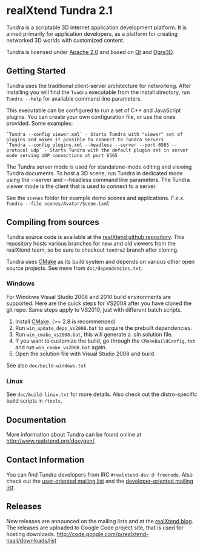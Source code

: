 realXtend Tundra 2.1
====================

Tundra is a scriptable 3D internet application development platform. It is aimed primarily for application developers, as a platform for creating networked 3D worlds with customized content.

Tundra is licensed under [Apache 2.0] and based on [Qt] and [Ogre3D].

Getting Started
---------------

Tundra uses the traditional client-server architecture for networking. After installing you will find the `Tundra` executable from the install directory, run `Tundra --help` for available command line parameters.

This executable can be configured to run a set of C++ and JavaScript plugins. You can create your own configuration file, or use the ones provided. Some examples:

    `Tundra --config viewer.xml` - Starts Tundra with "viewer" set of plugins and makes it possible to connect to Tundra servers
    `Tundra --config plugins.xml --headless --server --port 6565 --protocol udp` - Starts Tundra with the default plugin set in server mode serving UDP connections at port 6565

The Tundra server mode is used for standalone-mode editing and viewing Tundra documents. To host a 3D scene, run Tundra in dedicated mode using the --server and --headless command line parameters. The Tundra viewer mode is the client that is used to connect to a server.

See the `scenes` folder for example demo scenes and applications. F.e.x. `Tundra --file scenes/Avatar/Scene.txml`

Compiling from sources
----------------------

Tundra source code is available at the [realXtend github repository]. This repository hosts various branches for new and old viewers from the realXtend team, so be sure to checkout `tundra2` branch after cloning.

Tundra uses [CMake] as its build system and depends on various other open source projects. See more from `doc/dependencies.txt`.

### Windows

For Windows Visual Studio 2008 and 2010 build environments are supported. Here are the quick steps for VS2008 after you have cloned the git repo. Same steps apply to VS2010, just with different batch scripts.

1.  Install [CMake]. (>= 2.8 is recommended)
2.  Run `win_update_deps_vs2008.bat` to acquire the prebuilt dependencies.
3.  Run `win_cmake_vs2008.bat`, this will generate a .sln solution file.
4.  If you want to customize the build, go through the `CMakeBuildConfig.txt` and run `win_cmake_vs2008.bat` again.
5.  Open the solution file with Visual Studio 2008 and build.

See also `doc/build-windows.txt`

### Linux

See `doc/build-linux.txt` for more details. Also check out the distro-specific build scripts in `/tools`.

Documentation
-------------

More information about Tundra can be found online at http://www.realxtend.org/doxygen/.

Contact Information
-------------------

You can find Tundra developers from IRC `#realxtend-dev @ freenode`. Also check out the [user-oriented mailing list](http://groups.google.com/group/realxtend) and the [developer-oriented mailing list](http://groups.google.com/group/realxtend-dev).

Releases
--------

New releases are announced on the mailing lists and at the [realXtend blog]. The releases are uploaded to Google Code project site, that is used for hosting downloads. http://code.google.com/p/realxtend-naali/downloads/list

[Qt]:          http://qt.nokia.com/                            "Qt homepage"
[Ogre3D]:      http://www.ogre3d.org/                          "Ogre3D homepage"
[Apache 2.0]:  http://www.apache.org/licenses/LICENSE-2.0.txt  "Apache 2.0 license"
[CMake]:       http://www.cmake.org/                           "CMake homepage"
[realXtend blog]: http://www.realxtend.org                     "realXtend blog"
[realXtend github repository]: https://github.com/realXtend/naali/tree/tundra2 "realXtend Tundra repository"